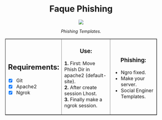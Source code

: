 <h1 align="center"> Faque Phishing </h1>
<p align="center"> <img src="https://i.postimg.cc/KjPrknqp/Cyber-News-Rundown-Phishing-Email-800x4001.gif"> </p>
<p align="center"><i>Phishing Templates.</i> </p>


<table border="1" align="center"><tr><td>
<h2 align="center"> Requirements: </h2>

* [x] Git
* [x] Apache2
* [x] Ngrok
</td><td><h3 align="center"> Use: </h3>

<b>1.</b> First: Move Phish Dir in apache2 (default-site).<br>
<b>2.</b> After create session Lhost.<br>
<b>3.</b> Finally make a ngrok session.

</td><td>
<h3 align="center"> Phishing: </h3>

* Ngro fixed.
* Make your server.
* Social Enginer Templates.
</td></tr></table>

